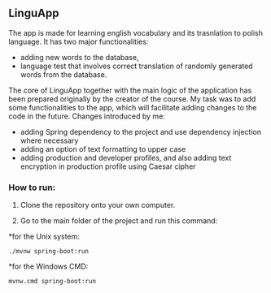 ## **LinguApp**

The app is made for learning english vocabulary and its trasnlation to polish language. It has two major functionalities:
* adding new words to the database,
* language test that involves correct translation of randomly generated words from the database.

The core of LinguApp together with the main logic of the application has been prepared originally by the creator of the course. My task was to add some functionalities to the app, which will facilitate adding changes to the code in the future. Changes introduced by me:
* adding Spring dependency to the project and use dependency injection where necessary
* adding an option of text formatting to upper case
* adding production and developer profiles, and also adding text encryption in production profile using Caesar cipher

### **How to run:**
1. Clone the repository onto your own computer.

2. Go to the main folder of the project and run this command:

*for the Unix system:
```
./mvnw spring-boot:run
```
*for the Windows CMD:
```
mvnw.cmd spring-boot:run
```
